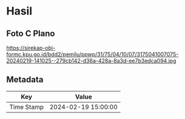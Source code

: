 # Hasil

## Foto C Plano

https://sirekap-obj-formc.kpu.go.id/bdd2/pemilu/ppwp/31/75/04/10/07/3175041007075-20240219-141025--279cb142-d36a-428a-8a3d-ee7b3edca094.jpg


## Metadata

| Key        | Value               |
| ---------- | ------------------- |
| Time Stamp | 2024-02-19 15:00:00 |



